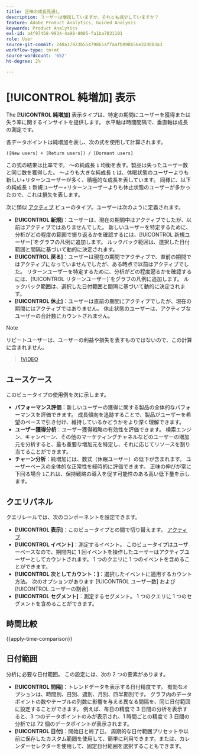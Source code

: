 ```yaml
---
title: 正味の成長見通し
description: ユーザーは増加していますか、それとも減少していますか？
feature: Adobe Product Analytics, Guided Analysis
keywords: Product Analytics
exl-id: a4f97458-9934-4a98-8005-fa1ba7831101
role: User
source-git-commit: 240a17923b55479865affaafb098b56e32d083a3
workflow-type: tm+mt
source-wordcount: '652'
ht-degree: 2%

---
```


# [!UICONTROL 純増加] 表示

The **[!UICONTROL 純増加]** 表示タイプは、特定の期間にユーザーを獲得または失う率に関するインサイトを提供します。 水平軸は時間間隔で、垂直軸は成長の測定です。

各データポイントは純増加を表し、次の式を使用して計算されます。

`([New users] + [Return users]) / [Dormant users]`

この式の結果は比率です。 ～の純成長 `1` 均衡を表す。製品は失ったユーザー数と同じ数を獲得した。 ～よりも大きな純成長 `1` は、休眠状態のユーザーよりも新しい+リターンユーザーが多く、積極的な成長を表しています。 同様に、以下の純成長 `1` 新規ユーザー+リターンユーザーよりも休止状態のユーザーが多かったので、これは損失を表します。

次に類似 [アクティブ](active.md) ビューのタイプ。ユーザーは次のように定義されます。

* **[!UICONTROL 新規]**：ユーザーは、現在の期間中はアクティブでしたが、以前はアクティブではありませんでした。 新しいユーザーを特定するために、分析がどの程度の範囲で振り返るかを確認するには、[!UICONTROL 新規ユーザー]`をグラフの凡例に追加します。 ルックバック範囲は、選択した日付範囲と間隔に基づいて動的に決定されます。
* **[!UICONTROL 戻る]**：ユーザーは現在の期間でアクティブで、直前の期間ではアクティブになっていませんでしたが、ある時点で以前はアクティブでした。 リターンユーザーを特定するために、分析がどの程度遡るかを確認するには、[!UICONTROL リターンユーザー]`をグラフの凡例に追加します。 ルックバック範囲は、選択した日付範囲と間隔に基づいて動的に決定されます。
* **[!UICONTROL 休止]**：ユーザーは直前の期間にアクティブでしたが、現在の期間にはアクティブではありません。 休止状態のユーザーは、アクティブなユーザーの合計数にカウントされません。

>[!NOTE]
>
>リピートユーザーは、ユーザーの利益や損失を表すものではないので、この計算に含まれません。

>[!VIDEO](https://video.tv.adobe.com/v/3421664/?learn=on)

## ユースケース

このビュータイプの使用例を次に示します。

* **パフォーマンス評価**：新しいユーザーの獲得に関する製品の全体的なパフォーマンスを評価できます。 成長傾向を追跡することで、製品がユーザーを希望のペースで引き付け、維持しているかどうかをより深く理解できます。
* **ユーザー獲得分析**：ユーザー獲得戦略の有効性を評価できます。 検索エンジン、キャンペーン、その他のマーケティングチャネルなどのユーザーの増加元を分析すると、最も重要な増加元を特定し、それに応じてリソースを割り当てることができます。
* **チャーン分析**：純増加には、数式（休眠ユーザー）の低下が含まれます。 ユーザーベースの全体的な正常性を経時的に評価できます。 正味の伸びが常に下回る場合 `1`これは、保持戦略の導入を促す可能性のある高い低下量を示します。

## クエリパネル

クエリレールでは、次のコンポーネントを設定できます。

* **[!UICONTROL 表示]**：このビュータイプとの間で切り替えます。 [アクティブ](active.md).
* **[!UICONTROL イベント]**：測定するイベント。 このビュータイプはユーザーベースなので、期間内に 1 回イベントを操作したユーザーはアクティブユーザーとしてカウントされます。 1 つのクエリに 1 つのイベントを含めることができます。
* **[!UICONTROL 次としてカウント：]**：選択したイベントに適用するカウント方法。 次のオプションがあります [!UICONTROL ユーザー数] および [!UICONTROL ユーザーの割合].
* **[!UICONTROL セグメント]**：測定するセグメント。 1 つのクエリに 1 つのセグメントを含めることができます。

## 時間比較

{{apply-time-comparison}}

## 日付範囲

分析に必要な日付範囲。 この設定には、次の 2 つの要素があります。

* **[!UICONTROL 間隔]**：トレンドデータを表示する日付精度です。 有効なオプションは、時間別、日別、週別、月別、四半期別です。 グラフ内のデータポイントの数やテーブルの列数に影響を与える異なる間隔を、同じ日付範囲に設定することができます。 例えば、毎日の精度で 3 日間の分析を表示すると、3 つのデータポイントのみが表示され、1 時間ごとの精度で 3 日間の分析では 72 個のデータポイントが表示されます。
* **[!UICONTROL 日付]**：開始日と終了日。 周期的な日付範囲プリセットや以前に保存したカスタム範囲を使用して、簡単に利用できます。または、カレンダーセレクターを使用して、固定日付範囲を選択することもできます。
